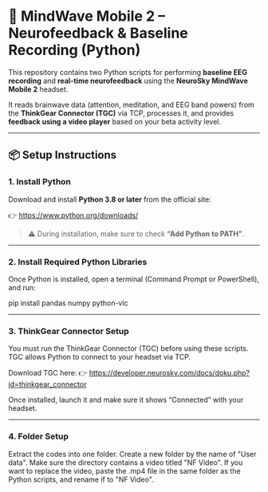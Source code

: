 # 🧠 MindWave Mobile 2 – Neurofeedback & Baseline Recording (Python)

This repository contains two Python scripts for performing **baseline EEG recording** and **real-time neurofeedback** using the **NeuroSky MindWave Mobile 2** headset.

It reads brainwave data (attention, meditation, and EEG band powers) from the **ThinkGear Connector (TGC)** via TCP, processes it, and provides **feedback using a video player** based on your beta activity level.

---

## 📦 Setup Instructions

### 1. Install Python

Download and install **Python 3.8 or later** from the official site:

👉 https://www.python.org/downloads/

> ⚠️ During installation, make sure to check **“Add Python to PATH”**.

---

### 2. Install Required Python Libraries

Once Python is installed, open a terminal (Command Prompt or PowerShell), and run:

pip install pandas numpy python-vlc

---

### 3. ThinkGear Connector Setup
You must run the ThinkGear Connector (TGC) before using these scripts. TGC allows Python to connect to your headset via TCP.

Download TGC here:
👉 https://developer.neurosky.com/docs/doku.php?id=thinkgear_connector

Once installed, launch it and make sure it shows “Connected” with your headset.

---

### 4. Folder Setup
Extract the codes into one folder. Create a new folder by the name of "User data". 
Make sure the directory contains a video titled "NF Video". If you want to replace the video, paste the .mp4 file in the same folder as the Python scripts, and rename if to "NF Video".
